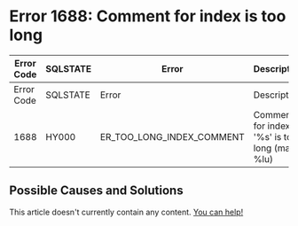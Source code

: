 
# Error 1688: Comment for index is too long


| Error Code | SQLSTATE | Error | Description |
| --- | --- | --- | --- |
| Error Code | SQLSTATE | Error | Description |
| 1688 | HY000 | ER_TOO_LONG_INDEX_COMMENT | Comment for index '%s' is too long (max = %lu) |




## Possible Causes and Solutions


This article doesn't currently contain any content. [You can help!](/kb/en/writing-and-editing-knowledge-base-articles/)

